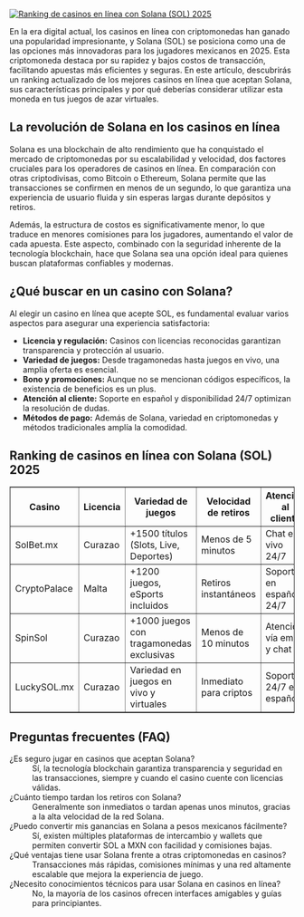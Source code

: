 [![Ranking de casinos en línea con Solana (SOL) 2025](https://123-caf.pages.dev/gitsignup.png)](https://vrmoo.ru/Bt82HjjY)

<p>En la era digital actual, los casinos en línea con criptomonedas han ganado una popularidad impresionante, y Solana (SOL) se posiciona como una de las opciones más innovadoras para los jugadores mexicanos en 2025. Esta criptomoneda destaca por su rapidez y bajos costos de transacción, facilitando apuestas más eficientes y seguras. En este artículo, descubrirás un ranking actualizado de los mejores casinos en línea que aceptan Solana, sus características principales y por qué deberías considerar utilizar esta moneda en tus juegos de azar virtuales.</p>  <h2>La revolución de Solana en los casinos en línea</h2> <p>Solana es una blockchain de alto rendimiento que ha conquistado el mercado de criptomonedas por su escalabilidad y velocidad, dos factores cruciales para los operadores de casinos en línea. En comparación con otras criptodivisas, como Bitcoin o Ethereum, Solana permite que las transacciones se confirmen en menos de un segundo, lo que garantiza una experiencia de usuario fluida y sin esperas largas durante depósitos y retiros.</p> <p>Además, la estructura de costos es significativamente menor, lo que traduce en menores comisiones para los jugadores, aumentando el valor de cada apuesta. Este aspecto, combinado con la seguridad inherente de la tecnología blockchain, hace que Solana sea una opción ideal para quienes buscan plataformas confiables y modernas.</p>  <h2>¿Qué buscar en un casino con Solana?</h2> <p>Al elegir un casino en línea que acepte SOL, es fundamental evaluar varios aspectos para asegurar una experiencia satisfactoria:</p> <ul>   <li><strong>Licencia y regulación:</strong> Casinos con licencias reconocidas garantizan transparencia y protección al usuario.</li>   <li><strong>Variedad de juegos:</strong> Desde tragamonedas hasta juegos en vivo, una amplia oferta es esencial.</li>   <li><strong>Bono y promociones:</strong> Aunque no se mencionan códigos específicos, la existencia de beneficios es un plus.</li>   <li><strong>Atención al cliente:</strong> Soporte en español y disponibilidad 24/7 optimizan la resolución de dudas.</li>   <li><strong>Métodos de pago:</strong> Además de Solana, variedad en criptomonedas y métodos tradicionales amplía la comodidad.</li> </ul>  <h2>Ranking de casinos en línea con Solana (SOL) 2025</h2> <table border="1" cellpadding="8" cellspacing="0">   <thead>     <tr>       <th>Casino</th>       <th>Licencia</th>       <th>Variedad de juegos</th>       <th>Velocidad de retiros</th>       <th>Atención al cliente</th>     </tr>   </thead>   <tbody>     <tr>       <td>SolBet.mx</td>       <td>Curazao</td>       <td>+1500 títulos (Slots, Live, Deportes)</td>       <td>Menos de 5 minutos</td>       <td>Chat en vivo 24/7</td>     </tr>     <tr>       <td>CryptoPalace</td>       <td>Malta</td>       <td>+1200 juegos, eSports incluidos</td>       <td>Retiros instantáneos</td>       <td>Soporte en español 24/7</td>     </tr>     <tr>       <td>SpinSol</td>       <td>Curazao</td>       <td>+1000 juegos con tragamonedas exclusivas</td>       <td>Menos de 10 minutos</td>       <td>Atención vía email y chat</td>     </tr>     <tr>       <td>LuckySOL.mx</td>       <td>Curazao</td>       <td>Variedad en juegos en vivo y virtuales</td>       <td>Inmediato para criptos</td>       <td>Soporte 24/7 en español</td>     </tr>   </tbody> </table>  <h2>Preguntas frecuentes (FAQ)</h2> <dl>   <dt>¿Es seguro jugar en casinos que aceptan Solana?</dt>   <dd>Sí, la tecnología blockchain garantiza transparencia y seguridad en las transacciones, siempre y cuando el casino cuente con licencias válidas.</dd>    <dt>¿Cuánto tiempo tardan los retiros con Solana?</dt>   <dd>Generalmente son inmediatos o tardan apenas unos minutos, gracias a la alta velocidad de la red Solana.</dd>    <dt>¿Puedo convertir mis ganancias en Solana a pesos mexicanos fácilmente?</dt>   <dd>Sí, existen múltiples plataformas de intercambio y wallets que permiten convertir SOL a MXN con facilidad y comisiones bajas.</dd>    <dt>¿Qué ventajas tiene usar Solana frente a otras criptomonedas en casinos?</dt>   <dd>Transacciones más rápidas, comisiones mínimas y una red altamente escalable que mejora la experiencia de juego.</dd>    <dt>¿Necesito conocimientos técnicos para usar Solana en casinos en línea?</dt>   <dd>No, la mayoría de los casinos ofrecen interfaces amigables y guías para principiantes.</dd> </dl>